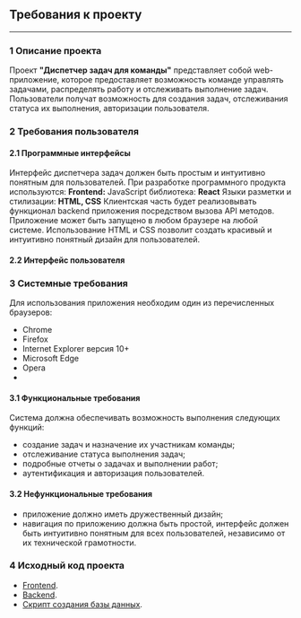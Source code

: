 ## Требования к проекту
---

### 1 Описание проекта
Проект **"Диспетчер задач для команды"** представляет собой web-приложение, которое предоставляет возможность команде управлять задачами, распределять работу и отслеживать выполнение задач. Пользователи получат возможность для создания задач, отслеживания статуса их выполнения, авторизации пользователя. 

### 2 Требования пользователя

#### 2.1 Программные интерфейсы
Интерфейс диспетчера задач должен быть простым и интуитивно понятным для пользователей. При разработке программного продукта используются:
**Frontend:**
JavaScript библиотека: **React**
Языки разметки и стилизации: **HTML, CSS**
Клиентская часть будет реализовывать функционал backend приложения посредством вызова API методов. Приложение может быть запущено в любом браузере на любой системе. Использование HTML и CSS позволит создать красивый и интуитивно понятный дизайн для пользователей.

#### 2.2 Интерфейс пользователя

### 3 Системные требования

Для использования приложения необходим один из перечисленных браузеров:
- Chrome
- Firefox
- Internet Explorer версия 10+
- Microsoft Edge
- Opera
- 
#### 3.1 Функциональные требования

Система должна обеспечивать возможность выполнения следующих функций:
- создание задач и назначение их участникам команды;
- отслеживание статуса выполнения задач;
- подробные отчеты о задачах и выполнении работ;
- аутентификация и авторизация пользователей.

#### 3.2 Нефункциональные требования

- приложение должно иметь дружественный дизайн;
- навигация по приложению должна быть простой, интерфейс должен быть интуитивно понятным для всех пользователей, независимо от их технической грамотности.

### 4 Исходный код проекта

- [Frontend](https://github.com/kattymwk/TaskManager).
- [Backend](https://github.com/Maketfay/TaskManager).
- [Скрипт создания базы данных](https://github.com/Maketfay/TaskManager).
